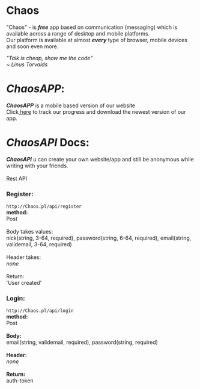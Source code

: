 # Chaos
"Chaos" - is ***free*** app based on communication (messaging) which is available across a range of desktop and mobile platforms.<br>
Our platform is available at almost ***every*** type of browser, mobile devices and soon even more.<br>

*"Talk is cheap, show me the code"<br>
~ Linus Torvalds*

# ***ChaosAPP***:
***ChaosAPP*** is a mobile based version of our website<br>
Click<a href=""> here</a> to track our progress and download the newest version of our app.

# ***ChaosAPI*** Docs:
***ChaosAPI*** u can create your own website/app and still be anonymous while writing with your friends.<br><br>
Rest API
### Register:
`http://Chaos.pl/api/register`<br> 
**method:**<br> Post<br><br>
Body takes values:<br>
nick(string, 3-64, required),  password(string, 6-64, required), email(string, validemail, 3-64, required)<br><br>
Header takes:<br>
*none*<br><br>
Return:<br>
'User created'<br>

### Login:
`http://Chaos.pl/api/login`<br> 
**method:**<br> Post<br><br>
**Body:**<br>
email(string, validemail, required), password(string, required)<br><br>
**Header:**<br>
*none*<br><br>
**Return:**<br>
auth-token<br>
